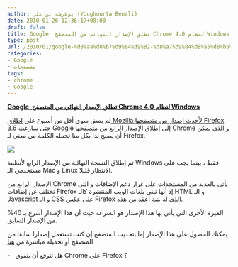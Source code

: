 ```yaml
---
author: يوغرطة بن علي (Youghourta Benali)
date: 2010-01-26 12:36:17+00:00
draft: false
title: Google  تطلق الإصدار النهائي من المتصفح Chrome 4.0 لنظام Windows
type: post
url: /2010/01/google-%d8%aa%d8%b7%d9%84%d9%82-%d8%a7%d9%84%d8%a5%d8%b5%d8%af%d8%a7%d8%b1-%d8%a7%d9%84%d9%86%d9%87%d8%a7%d8%a6%d9%8a-%d9%85%d9%86-%d8%a7%d9%84%d9%85%d8%aa%d8%b5%d9%81%d8%ad-chrome-4-0-%d9%84%d9%86/
categories:
- Google
- متصفحات
tags:
- chrome
- Google
---
```


[**Google  تطلق الإصدار النهائي من المتصفح Chrome 4.0 لنظام Windows**](http://www.it-scoop.com/2010/01/google-%d8%aa%d8%b7%d9%84%d9%82-%d8%a7%d9%84%d8%a5%d8%b5%d8%af%d8%a7%d8%b1-%d8%a7%d9%84%d9%86%d9%87%d8%a7%d8%a6%d9%8a-%d9%85%d9%86-%d8%a7%d9%84%d9%85%d8%aa%d8%b5%d9%81%d8%ad-chrome-4-0-%d9%84%d9%86/)


لم يمض سوى أقل من أسبوع على [إطلاق Mozilla لأحدث إصدار من متصفحها Firefox 3.6](http://www.it-scoop.com/2009/12/%d8%a5%d8%b7%d9%84%d8%a7%d9%82-%d8%a7%d9%84%d8%a5%d8%b5%d8%af%d8%a7%d8%b1-3-5-6-%d9%85%d9%86-firefox/) حتى سارعت Google إلى إطلاق الإصدار الرابع من متصفحها Chrome و الذي يمكن أن يصبح ندا بكل منا تحمله الكلمة من معنى لـ Firefox.

[![](http://www.it-scoop.com/wp-content/uploads/2009/12/Chrome_logo.jpg)
](http://www.it-scoop.com/2010/01/google-%d8%aa%d8%b7%d9%84%d9%82-%d8%a7%d9%84%d8%a5%d8%b5%d8%af%d8%a7%d8%b1-%d8%a7%d9%84%d9%86%d9%87%d8%a7%d8%a6%d9%8a-%d9%85%d9%86-%d8%a7%d9%84%d9%85%d8%aa%d8%b5%d9%81%d8%ad-chrome-4-0-%d9%84%d9%86/)

تم إطلاق النسخة النهائية من الإصدار الرابع لأنظمة Windows فقط ، بينما يجب على مستخدمي الـ Mac و Linux الانتظار قليلا.

الإصدار الرابع من Chrome يأتي بالعديد من المستجدات على غرار دعم الإضافات و التي تختلف عن إضافات Firefox إذ أنها تبنى بلغات الويب المنتشرة كالـ HTML و الـ Javascript و الـ CSS على عكس Firefox الذي له بنية أعقد من هذه.

الميزة الأخرى التي يأتي بها هذا الإصدار هو السرعة حيث أن هذا الإصدار أسرع بـ 40% من الإصدار السابق.

يمكنك الحصول على هذا الإصدار إما بتحديث المتصفح إن كنت تستعمل إصدارا سابقا من المتصفح أو تحميله مباشرة من [هنا](http://www.google.com/chrome)

-   هل تتوقع أن يتفوق Chrome على Firefox ؟
